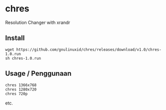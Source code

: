 # chres
Resolution Changer with xrandr

## Install
```
wget https://github.com/gnulinuxid/chres/releases/download/v1.0/chres-1.0.run
sh chres-1.0.run
```

## Usage / Penggunaan
```
chres 1366x768
chres 1280x720
chres 720p
```
etc.
